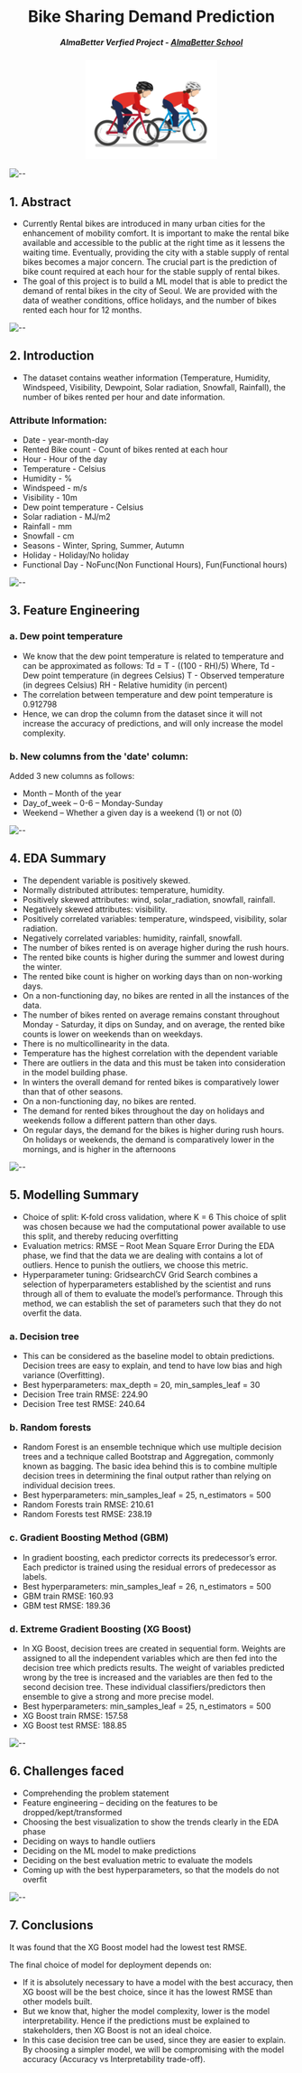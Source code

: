<h1 align="center"> Bike Sharing Demand Prediction</h1>
<h5 align="center"> AlmaBetter Verfied Project - <a href="https://www.almabetter.com/"> AlmaBetter School </a> </h5>

<p align="center"> 
<img src="images/bike_sharing.gif" alt="..." height="175px">
</p>

![--](https://raw.githubusercontent.com/andreasbm/readme/master/assets/lines/rainbow.png)

## 1. Abstract
* Currently Rental bikes are introduced in many urban cities for the enhancement of mobility comfort. It is important to make the rental bike available and accessible to the public at the right time as it lessens the waiting time. Eventually, providing the city with a stable supply of rental bikes becomes a major concern. The crucial part is the prediction of bike count required at each hour for the stable supply of rental bikes.
* The goal of this project is to build a ML model that is able to predict the demand of rental bikes in the city of Seoul. We are provided with the data of weather conditions, office holidays, and the number of bikes rented each hour for 12 months.

![--](https://raw.githubusercontent.com/andreasbm/readme/master/assets/lines/rainbow.png)

## 2. Introduction
* The dataset contains weather information (Temperature, Humidity, Windspeed, Visibility, Dewpoint, Solar radiation, Snowfall, Rainfall), the number of bikes rented per hour and date information.

### Attribute Information:
* Date - year-month-day
* Rented Bike count - Count of bikes rented at each hour
* Hour - Hour of the day
* Temperature - Celsius
* Humidity - %
* Windspeed - m/s
* Visibility - 10m
* Dew point temperature - Celsius
* Solar radiation - MJ/m2
* Rainfall - mm
* Snowfall - cm
* Seasons - Winter, Spring, Summer, Autumn
* Holiday - Holiday/No holiday
* Functional Day - NoFunc(Non Functional Hours), Fun(Functional hours)

![--](https://raw.githubusercontent.com/andreasbm/readme/master/assets/lines/rainbow.png)

## 3. Feature Engineering

### a. Dew point temperature
* We know that the dew point temperature is related to temperature and can be approximated as follows:
    Td = T - ((100 - RH)/5)
    Where,
    Td - Dew point temperature (in degrees Celsius)
    T - Observed temperature (in degrees Celsius)
    RH - Relative humidity (in percent)
* The correlation between temperature and dew point temperature is 0.912798
* Hence, we can drop the column from the dataset since it will not increase the accuracy of predictions, and will only increase the model complexity.

### b. New columns from the 'date' column:
Added 3 new columns as follows:
* Month – Month of the year
* Day_of_week – 0-6 – Monday-Sunday
* Weekend – Whether a given day is a weekend (1) or not (0)

![--](https://raw.githubusercontent.com/andreasbm/readme/master/assets/lines/rainbow.png)

## 4. EDA Summary

* The dependent variable is positively skewed.
* Normally distributed attributes: temperature, humidity.
* Positively skewed attributes: wind, solar_radiation, snowfall, rainfall.
* Negatively skewed attributes: visibility.
* Positively correlated variables: temperature, windspeed, visibility, solar radiation.
* Negatively correlated variables: humidity, rainfall, snowfall.
* The number of bikes rented is on average higher during the rush hours.
* The rented bike counts is higher during the summer and lowest during the winter.
* The rented bike count is higher on working days than on non-working days.
* On a non-functioning day, no bikes are rented in all the instances of the data.
* The number of bikes rented on average remains constant throughout Monday - Saturday, it dips on Sunday, and on average, the rented bike counts is lower on weekends than on weekdays.
* There is no multicollinearity in the data.
* Temperature has the highest correlation with the dependent variable
* There are outliers in the data and this must be taken into consideration in the model building phase.
* In winters the overall demand for rented bikes is comparatively lower than that of other seasons.
* On a non-functioning day, no bikes are rented.
* The demand for rented bikes throughout the day on holidays and weekends follow a different pattern than other days.
* On regular days, the demand for the bikes is higher during rush hours. On holidays or weekends, the demand is comparatively lower in the mornings, and is higher in the afternoons

![--](https://raw.githubusercontent.com/andreasbm/readme/master/assets/lines/rainbow.png)

## 5. Modelling Summary
* Choice of split: K-fold cross validation, where K = 6
  This choice of split was chosen because we had the computational power available to use this split, and thereby reducing overfitting
* Evaluation metrics: RMSE – Root Mean Square Error
  During the EDA phase, we find that the data we are dealing with contains a lot of outliers. Hence to punish the outliers, we choose this metric.
* Hyperparameter tuning: GridsearchCV
  Grid Search combines a selection of hyperparameters established by the scientist and runs through all of them to evaluate the model’s performance. Through this     method, we can establish the set of parameters such that they do not overfit the data.

### a. Decision tree
* This can be considered as the baseline model to obtain predictions. Decision trees are easy to explain, and tend to have low bias and high variance (Overfitting).
* Best hyperparameters: max_depth = 20, min_samples_leaf = 30
* Decision Tree train RMSE: 224.90
* Decision Tree test RMSE: 240.64

### b. Random forests
* Random Forest is an ensemble technique which use multiple decision trees and a technique called Bootstrap and Aggregation, commonly known as bagging. The basic idea behind this is to combine multiple decision trees in determining the final output rather than relying on individual decision trees.
* Best hyperparameters: min_samples_leaf = 25, n_estimators = 500
* Random Forests train RMSE: 210.61
* Random Forests test RMSE: 238.19

### c. Gradient Boosting Method (GBM)
* In gradient boosting, each predictor corrects its predecessor’s error. Each predictor is trained using the residual errors of predecessor as labels.
* Best hyperparameters: min_samples_leaf = 26, n_estimators = 500
* GBM train RMSE: 160.93
* GBM test RMSE: 189.36

### d. Extreme Gradient Boosting (XG Boost)
* In XG Boost, decision trees are created in sequential form. Weights are assigned to all the independent variables which are then fed into the decision tree which predicts results. The weight of variables predicted wrong by the tree is increased and the variables are then fed to the second decision tree. These individual classifiers/predictors then ensemble to give a strong and more precise model.
* Best hyperparameters: min_samples_leaf = 25, n_estimators = 500
* XG Boost train RMSE: 157.58
* XG Boost test RMSE: 188.85

![--](https://raw.githubusercontent.com/andreasbm/readme/master/assets/lines/rainbow.png)

## 6. Challenges faced
* Comprehending the problem statement
* Feature engineering – deciding on the features to be dropped/kept/transformed
* Choosing the best visualization to show the trends clearly in the EDA phase
* Deciding on ways to handle outliers
* Deciding on the ML model to make predictions
* Deciding on the best evaluation metric to evaluate the models
* Coming up with the best hyperparameters, so that the models do not overfit

![--](https://raw.githubusercontent.com/andreasbm/readme/master/assets/lines/rainbow.png)

## 7. Conclusions
It was found that the XG Boost model had the lowest test RMSE.

The final choice of model for deployment depends on:
* If it is absolutely necessary to have a model with the best accuracy, then XG boost will be the best choice, since it has the lowest RMSE than other models built.
* But we know that, higher the model complexity, lower is the model interpretability. Hence if the predictions must be explained to stakeholders, then XG Boost is not an ideal choice.
* In this case decision tree can be used, since they are easier to explain. By choosing a simpler model, we will be compromising with the model accuracy (Accuracy vs Interpretability trade-off).
